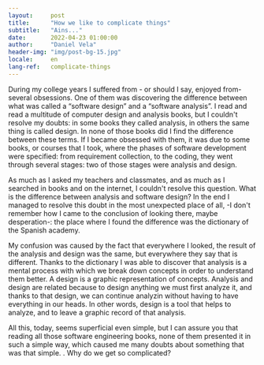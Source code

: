 ```yaml
---
layout:     post
title:      "How we like to complicate things"
subtitle:   "Ains..."
date:       2022-04-23 01:00:00
author:     "Daniel Vela"
header-img: "img/post-bg-15.jpg"
locale:     en
lang-ref:   complicate-things
---
```


During my college years I suffered from - or should I say, enjoyed from- several obsessions. One of them was discovering the difference between what was called a “software design” and a “software analysis”. I read and read a multitude of computer design and analysis books, but I couldn't resolve my doubts: in some books they called analysis, in others the same thing is called design. In none of those books did I find the difference between these terms. If I became obsessed with them, it was due to some books, or courses that I took, where the phases of software development were specified: from requirement collection, to the coding, they went through several stages: two of those stages were analysis and design.

As much as I asked my teachers and classmates, and as much as I searched in books and on the internet, I couldn't resolve this question. What is the difference between analysis and software design? In the end I managed to resolve this doubt in the most unexpected place of all, -I don't remember how I came to the conclusion of looking there, maybe desperation-: the place where I found the difference was the dictionary of the Spanish academy.

My confusion was caused by the fact that everywhere I looked, the result of the analysis and design was the same, but everywhere they say that is different. Thanks to the dictionary I was able to discover that analysis is a mental process with which we break down concepts in order to understand them better. A design is a graphic representation of concepts. Analysis and design are related because to design anything we must first analyze it, and thanks to that design, we can continue analyzin without having to have everything in our heads. In other words, design is a tool that helps to analyze, and to leave a graphic record of that analysis.

All this, today, seems superficial even simple, but I can assure you that reading all those software engineering books, none of them presented it in such a simple way, which caused me many doubts about something that was that simple. . Why do we get so complicated?